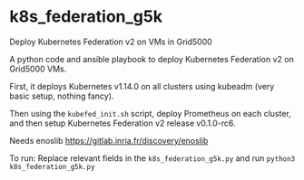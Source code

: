 # k8s_federation_g5k
Deploy Kubernetes Federation v2 on VMs in Grid5000

A python code and ansible playbook to deploy Kubernetes Federation v2 on Grid5000 VMs.

First, it deploys Kubernetes v1.14.0 on all clusters using kubeadm (very basic setup, nothing fancy).

Then using the `kubefed_init.sh` script, deploy Prometheus on each cluster, and then setup Kubernetes Federation v2 release v0.1.0-rc6.

Needs enoslib https://gitlab.inria.fr/discovery/enoslib

To run:
Replace relevant fields in the `k8s_federation_g5k.py` and run
`python3 k8s_federation_g5k.py`
